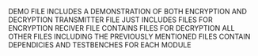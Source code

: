 DEMO FILE INCLUDES A DEMONSTRATION OF BOTH ENCRYPTION AND DECRYPTION
TRANSMITTER FILE JUST INCLUDES FILES FOR ENCRYPTION
RECIVER FILE CONTAINS FILES FOR DECRYPTION
ALL OTHER FILES INCLUDING THE PREVIOUSLY MENTIONED FILES CONTAIN DEPENDICIES AND TESTBENCHES FOR EACH MODULE
